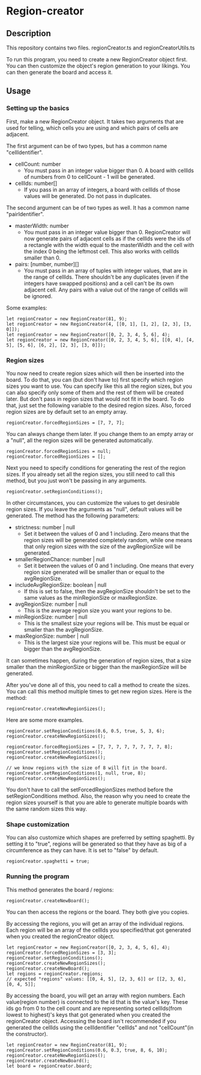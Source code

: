 # Region-creator

## Description

This repository contains two files. regionCreator.ts and regionCreatorUtils.ts

To run this program, you need to create a new RegionCreator object first.
You can then customize the object's region generation to your likings.
You can then generate the board and access it.

## Usage

### Setting up the basics

First, make a new RegionCreator object. It takes two arguments that are used for telling,
which cells you are using and which pairs of cells are adjacent.

The first argument can be of two types, but has a common name "cellIdentifier".
* cellCount: number
  * You must pass in an integer value bigger than 0. A board with cellIds of numbers from
0 to cellCount - 1 will be generated.
* cellIds: number[]
  * If you pass in an array of integers, a board with cellIds of those values will be
generated. Do not pass in duplicates.

The second argument can be of two types as well. It has a common name "pairIdentifier".
* masterWidth: number
  * You must pass in an integer value bigger than 0. RegionCreator will now generate
pairs of adjacent cells as if the cellIds were the ids of a rectangle with the width
equal to the masterWidth and the cell with the index 0 being the leftmost cell. This
also works with cellIds smaller than 0.
* pairs: [number, number][]
  * You must pass in an array of tuples with integer values, that are in the range of
cellIds. There shouldn't be any duplicates (even if the integers have swapped positions)
and a cell can't be its own adjacent cell. Any pairs with a value out of the range of
cellIds will be ignored.

Some examples:

    let regionCreator = new RegionCreator(81, 9);
    let regionCreator = new RegionCreator(4, [[0, 1], [1, 2], [2, 3], [3, 0]]);
    let regionCreator = new RegionCreator([0, 2, 3, 4, 5, 6], 4);
    let regionCreator = new RegionCreator([0, 2, 3, 4, 5, 6], [[0, 4], [4, 5], [5, 6], [6, 2], [2, 3], [3, 0]]);

### Region sizes

You now need to create region sizes which will then be inserted into the board.
To do that, you can (but don't have to) first specify which region sizes you want to use.
You can specify like this all the region sizes, but you can also specify only
some of them and the rest of them will be created later. 
But don't pass in region sizes that would not fit in the board.
To do that, just set the following variable to the desired region sizes.
Also, forced region sizes are by default set to an empty array.

    regionCreator.forcedRegionSizes = [7, 7, 7];

You can always change them later. If you change them to an empty array or a "null",
all the region sizes will be generated automatically.

    regionCreator.forcedRegionSizes = null;
    regionCreator.forcedRegionSizes = [];

Next you need to specify conditions for generating the rest of the region sizes.
If you already set all the region sizes, you still need to call this method,
but you just won't be passing in any arguments.

    regionCreator.setRegionConditions();

In other circumstances, you can customize the values to get desirable region sizes.
If you leave the arguments as "null", default values will be generated.
The method has the following parameters:
* strictness: number | null
    * Set it between the values of 0 and 1 including. Zero means that the region
sizes will be generated completely random, while one means that only region sizes
with the size of the avgRegionSize will be generated.
* smallerRegionChance: number | null
    * Set it between the values of 0 and 1 including. One means that every region
size generated will be smaller than or equal to the avgRegionSize.
* includeAvgRegionSize: boolean | null
    * If this is set to false, then the avgRegionSize shouldn't be set to the same
values as the minRegionSize or maxRegionSize.
* avgRegionSize: number | null
    * This is the average region size you want your regions to be.
* minRegionSize: number | null
    * This is the smallest size your regions will be. This must be equal or smaller
than the avgRegionSize.
* maxRegionSize: number | null
    * This is the largest size your regions will be. This must be equal or bigger
than the avgRegionSize.

It can sometimes happen, during the generation of region sizes, that a size
smaller than the minRegionSize or bigger than the maxRegionSize will be generated.

After you've done all of this, you need to call a method to create the sizes.
You can call this method multiple times to get new region sizes. Here is the method:

    regionCreator.createNewRegionSizes();

Here are some more examples.

    regionCreator.setRegionConditions(0.6, 0.5, true, 5, 3, 6);
    regionCreator.createNewRegionSizes();

    regionCreator.forcedRegionSizes = [7, 7, 7, 7, 7, 7, 7, 7, 8];
    regionCreator.setRegionConditions();
    regionCreator.createNewRegionSizes();
    
    // we know regions with the size of 8 will fit in the board.
    regionCreator.setRegionConditions(1, null, true, 8);
    regionCreator.createNewRegionSizes();

You don't have to call the setForcedRegionSizes method before the setRegionConditions method.
Also, the reason why you need to create the region sizes yourself is that you are able to
generate multiple boards with the same random sizes this way.

### Shape customization

You can also customize which shapes are preferred by setting spaghetti.
By setting it to "true", regions will be generated so that they have as big of a circumference as they can have.
It is set to "false" by default.

    regionCreator.spaghetti = true;

### Running the program

This method generates the board / regions:

    regionCreator.createNewBoard();

You can then access the regions or the board. They both give you copies.

By accessing the regions, you will
get an array of the individual regions. Each region will be an array of the cellIds
you specified/that got generated when you created the regionCreator object.

    let regionCreator = new RegionCreator([0, 2, 3, 4, 5, 6], 4);
    regionCreator.forcedRegionSizes = [3, 3];
    regionCreator.setRegionConditions();
    regionCreator.createNewRegionSizes();
    regionCreator.createNewBoard();
    let regions = regionCreator.regions;
    // expected "regions" values: [[0, 4, 5], [2, 3, 6]] or [[2, 3, 6], [0, 4, 5]];


By accessing the board, you will get an array with region numbers. Each value(region number)
is connected to the id that is the value's key. These ids go from 0 to the cell count and
are representing sorted cellIds(from lowest to highest)'s keys that got generated when
you created the regionCreator object. Accessing the board isn't recommended if you
generated the cellIds using the cellIdentifier "cellIds" and not "cellCount"(in the
constructor).

    let regionCreator = new RegionCreator(81, 9);
    regionCreator.setRegionConditions(0.6, 0.3, true, 8, 6, 10);
    regionCreator.createNewRegionSizes();
    regionCreator.createNewBoard();
    let board = regionCreator.board;

